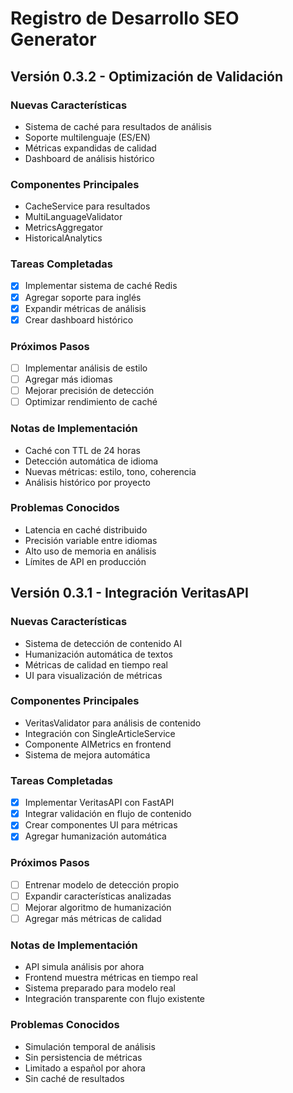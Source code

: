 # Registro de Desarrollo SEO Generator

## Versión 0.3.2 - Optimización de Validación

### Nuevas Características
- Sistema de caché para resultados de análisis
- Soporte multilenguaje (ES/EN)
- Métricas expandidas de calidad
- Dashboard de análisis histórico

### Componentes Principales
- CacheService para resultados
- MultiLanguageValidator
- MetricsAggregator
- HistoricalAnalytics

### Tareas Completadas
- [x] Implementar sistema de caché Redis
- [x] Agregar soporte para inglés
- [x] Expandir métricas de análisis
- [x] Crear dashboard histórico

### Próximos Pasos
- [ ] Implementar análisis de estilo
- [ ] Agregar más idiomas
- [ ] Mejorar precisión de detección
- [ ] Optimizar rendimiento de caché

### Notas de Implementación
- Caché con TTL de 24 horas
- Detección automática de idioma
- Nuevas métricas: estilo, tono, coherencia
- Análisis histórico por proyecto

### Problemas Conocidos
- Latencia en caché distribuido
- Precisión variable entre idiomas
- Alto uso de memoria en análisis
- Límites de API en producción

## Versión 0.3.1 - Integración VeritasAPI

### Nuevas Características
- Sistema de detección de contenido AI
- Humanización automática de textos
- Métricas de calidad en tiempo real
- UI para visualización de métricas

### Componentes Principales
- VeritasValidator para análisis de contenido
- Integración con SingleArticleService
- Componente AIMetrics en frontend
- Sistema de mejora automática

### Tareas Completadas
- [x] Implementar VeritasAPI con FastAPI
- [x] Integrar validación en flujo de contenido
- [x] Crear componentes UI para métricas
- [x] Agregar humanización automática

### Próximos Pasos
- [ ] Entrenar modelo de detección propio
- [ ] Expandir características analizadas
- [ ] Mejorar algoritmo de humanización
- [ ] Agregar más métricas de calidad

### Notas de Implementación
- API simula análisis por ahora
- Frontend muestra métricas en tiempo real
- Sistema preparado para modelo real
- Integración transparente con flujo existente

### Problemas Conocidos
- Simulación temporal de análisis
- Sin persistencia de métricas
- Limitado a español por ahora
- Sin caché de resultados